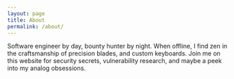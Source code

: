 ```yaml
---
layout: page
title: About
permalink: /about/
---
```


Software engineer by day, bounty hunter by night. When offline, I find zen in the craftsmanship of precision blades, and custom keyboards. Join me on this website for security secrets, vulnerability research, and maybe a peek into my analog obsessions.


